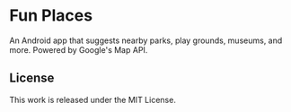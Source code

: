 # Fun Places
An Android app that suggests nearby parks, play grounds, museums, and more. Powered by Google's Map API.

## License
This work is released under the MIT License. 
